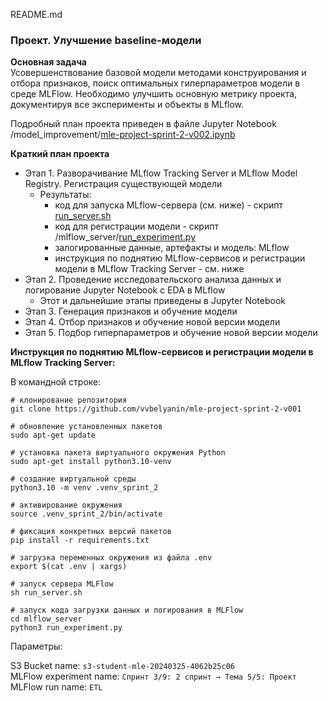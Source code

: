 README.md

### Проект. Улучшение baseline-модели

**Оcновная задача**    
Усовершенствование базовой модели методами конструирования и отбора признаков, поиск оптимальных гиперпараметров модели в среде MLFlow.
Необходимо улучшить основную метрику проекта, документируя все эксперименты и объекты в MLflow. 

Подробный план проекта приведен в файле Jupyter Notebook /model_improvement/[mle-project-sprint-2-v002.ipynb](https://github.com/vvbelyanin/mle-project-sprint-2-v001/blob/main/model_improvement/mle-project-sprint-2-v002.ipynb)

**Краткий план проекта**    
- Этап 1. Разворачивание MLflow Tracking Server и MLflow Model Registry. Регистрация существующей модели    
    - Результаты:    
        - код для запуска MLflow-сервера (см. ниже) - скрипт [run_server.sh](https://github.com/vvbelyanin/mle-project-sprint-2-v001/blob/main/run_server.sh)
        - код для регистрации модели - скрипт /mlflow_server/[run_experiment.py](https://github.com/vvbelyanin/mle-project-sprint-2-v001/blob/main/mlflow_server/run_experiment.py)
        - залогированные данные, артефакты и модель: MLflow    
        - инструкция по поднятию MLflow-сервисов и регистрации модели в MLflow Tracking Server - см. ниже
- Этап 2. Проведение исследовательского анализа данных и логирование Jupyter Notebook с EDA в MLflow
    - Этот и дальнейшие этапы приведены в Jupyter Notebook []()
- Этап 3. Генерация признаков и обучение модели
- Этап 4. Отбор признаков и обучение новой версии модели
- Этап 5. Подбор гиперпараметров и обучение новой версии модели


**Инструкция по поднятию MLflow-сервисов и регистрации модели в MLflow Tracking Server:**    

В командной строке:    
```
# клонирование репозитория
git clone https://github.com/vvbelyanin/mle-project-sprint-2-v001    

# обновление установленных пакетов
sudo apt-get update    

# установка пакета виртуального окружения Python
sudo apt-get install python3.10-venv    

# создание виртуальной среды
python3.10 -m venv .venv_sprint_2    

# активирование окружения 
source .venv_sprint_2/bin/activate    

# фиксация конкретных версий пакетов
pip install -r requirements.txt    

# загрузка переменных окружения из файла .env
export $(cat .env | xargs)    

# запуск сервера MLFlow
sh run_server.sh

# запуск кода загрузки данных и логирования в MLFlow
cd mlflow_server
python3 run_experiment.py
``` 
    
Параметры:    
    
S3 Bucket name: `s3-student-mle-20240325-4062b25c06`    
MLFlow experiment name:  `Спринт 3/9: 2 спринт → Тема 5/5: Проект`    
MLFlow run name: `ETL`